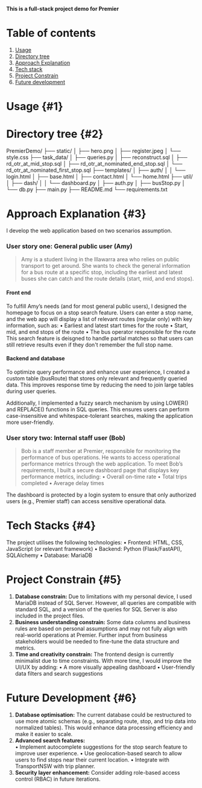 **This is a full-stack project demo for Premier**
# Table of contents
1. [Usage](#1)
2. [Directory tree](#2)
3. [Approach Explanation](#3)
4. [Tech stack](#4)
5. [Project Constrain](#5)
6. [Future development](#6)

# Usage {#1}


# Directory tree {#2}
PremierDemo/
├── static/
│   ├── hero.png
│   ├── register.jpeg
│   └── style.css
├── task_data/
│   ├── queries.py
│   ├── reconstruct.sql
│   ├── rd_otr_at_mid_stop.sql
│   ├── rd_otr_at_nominated_end_stop.sql
│   └── rd_otr_at_nominated_first_stop.sql
├── templates/
│   ├── auth/
│   │   └── login.html
│   ├── base.html
│   ├── contact.html
│   └── home.html
├── util/
│   ├── dash/
│   │   └── dashboard.py
│   ├── auth.py
│   ├── busStop.py
│   └── db.py
├── main.py
├── README.md
└── requirements.txt


# Approach Explanation {#3}
I develop the web application based on two scenarios assumption.
### User story one: General public user (Amy)
> Amy is a student living in the Illawarra area who relies on public transport to get around. She wants to check the general information for a bus route at a specific stop, including the earliest and latest buses she can catch and the route details (start, mid, and end stops).
#### Front end
To fulfill Amy’s needs (and for most general public users), I designed the homepage to focus on a stop search feature. Users can enter a stop name, and the web app will display a list of relevant routes (regular only) with key information, such as:
	•	Earliest and latest start times for the route
	•	Start, mid, and end stops of the route
	•	The bus operator responsible for the route
This search feature is deisgned to handle partial matches so that users can still retrieve results even if they don't remember the full stop name.

#### Backend and database
To optimize query performance and enhance user experience, I created a custom table (busRoute) that stores only relevant and frequently queried data. This improves response time by reducing the need to join large tables during user queries.

Additionally, I implemented a fuzzy search mechanism by using LOWER() and REPLACE() functions in SQL queries. This ensures users can perform case-insensitive and whitespace-tolerant searches, making the application more user-friendly. 


### User story two: Internal staff user (Bob)
> Bob is a staff member at Premier, responsible for monitoring the performance of bus operations. He wants to access operational performance metrics through the web application.
To meet Bob’s requirements, I built a secure dashboard page that displays key performance metrics, including:
	•	Overall on-time rate
	•	Total trips completed
	•	Average delay times

The dashboard is protected by a login system to ensure that only authorized users (e.g., Premier staff) can access sensitive operational data.


# Tech Stacks {#4}
The project utilises the following technologies:
	•	Frontend: HTML, CSS, JavaScript (or relevant framework)
	•	Backend: Python (Flask/FastAPI), SQLAlchemy
	•	Database: MariaDB


# Project Constrain {#5}
1. **Database constrain:** Due to limitations with my personal device, I used MariaDB instead of SQL Server. However, all queries are compatible with standard SQL, and a version of the queries for SQL Server is also included in the project files.
2. **Business understanding constrain:** Some data columns and business rules are based on personal assumptions and may not fully align with real-world operations at Premier. Further input from business stakeholders would be needed to fine-tune the data structure and metrics.
3. **Time and creativity constrain:** The frontend design is currently minimalist due to time constraints. With more time, I would improve the UI/UX by adding:
	•	A more visually appealing dashboard
	•	User-friendly data filters and search suggestions


# Future Development {#6}
1. **Database optimisation:** The current database could be restructured to use more atomic schemas (e.g., separating route, stop, and trip data into normalized tables). This would enhance data processing efficiency and make it easier to scale.
2. **Advanced search features:** 	
    •	Implement autocomplete suggestions for the stop search feature to improve user experience.
	•	Use geolocation-based search to allow users to find stops near their current location.
	•	Integrate with TransportNSW with trip planner.
3. **Security layer enhancement:** Consider adding role-based access control (RBAC) in future iterations.


